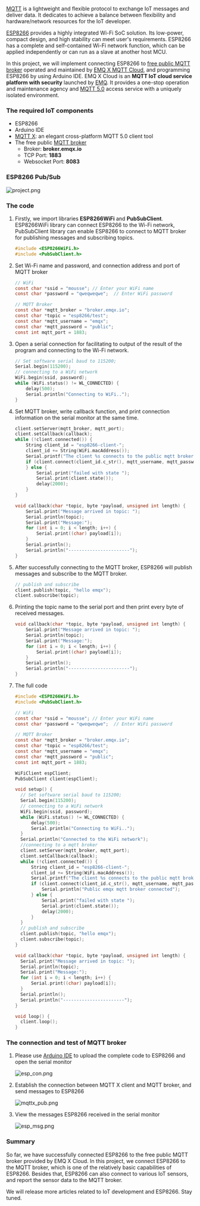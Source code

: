 [MQTT](https://www.emqx.com/en/mqtt) is a lightweight and flexible protocol to exchange IoT messages and deliver data. It dedicates to achieve a balance between flexibility and hardware/network resources for the IoT developer.

[ESP8266](https://www.espressif.com) provides a highly integrated Wi-Fi SoC solution. Its low-power, compact design, and high stability can meet user's requirements. ESP8266 has a complete and self-contained Wi-Fi network function, which can be applied independently or can run as a slave at another host MCU.

In this project, we will implement connecting ESP8266 to [free public MQTT broker](https://www.emqx.com/en/mqtt/public-mqtt5-broker) operated and maintained by [EMQ X MQTT Cloud](https://cloud.emqx.io/), and programming ESP8266 by using Arduino IDE. EMQ X Cloud is an **MQTT IoT cloud service platform with security** launched by [EMQ](https://www.emqx.com/en). It provides a one-stop operation and maintenance agency and [MQTT 5.0](https://www.emqx.com/en/mqtt/mqtt5) access service with a uniquely isolated environment.

### The required IoT components 

* ESP8266
* Arduino IDE
* [MQTT X](https://mqttx.app): an elegant cross-platform MQTT 5.0 client tool
* The free public [MQTT broker](https://www.emqx.com/en/products/emqx)
  - Broker: **broker.emqx.io**
  - TCP Port: **1883**
  - Websocket Port: **8083**



### ESP8266 Pub/Sub

![project.png](https://static.emqx.net/images/35a817d8c8b74c0481983b8c9ac0fee7.png)



### The code

1. Firstly, we import libraries **ESP8266WiFi** and **PubSubClient**. ESP8266WiFi library can connect ESP8266 to the Wi-Fi network, PubSubClient library can enable ESP8266 to connect to MQTT broker for publishing messages and subscribing topics.

   ```c
   #include <ESP8266WiFi.h>
   #include <PubSubClient.h>
   ```

2. Set Wi-Fi name and password, and connection address and port of MQTT broker

   ```c
   // WiFi
   const char *ssid = "mousse"; // Enter your WiFi name
   const char *password = "qweqweqwe";  // Enter WiFi password
   
   // MQTT Broker
   const char *mqtt_broker = "broker.emqx.io";
   const char *topic = "esp8266/test";
   const char *mqtt_username = "emqx";
   const char *mqtt_password = "public";
   const int mqtt_port = 1883;
   ```

3. Open a serial connection for facilitating to output of the result of the program and connecting to the Wi-Fi network.

   ```c
   // Set software serial baud to 115200;
   Serial.begin(115200);
   // connecting to a WiFi network
   WiFi.begin(ssid, password);
   while (WiFi.status() != WL_CONNECTED) {
       delay(500);
       Serial.println("Connecting to WiFi..");
   }
   ```

4. Set MQTT broker, write callback function, and print connection information on the serial monitor at the same time.

   ```c
   client.setServer(mqtt_broker, mqtt_port);
   client.setCallback(callback);
   while (!client.connected()) {
       String client_id = "esp8266-client-";
       client_id += String(WiFi.macAddress());
       Serial.printf("The client %s connects to the public mqtt broker\n", client_id.c_str());
       if (client.connect(client_id.c_str(), mqtt_username, mqtt_password)) {
       } else {
           Serial.print("failed with state ");
           Serial.print(client.state());
           delay(2000);
       }
   }
   
   void callback(char *topic, byte *payload, unsigned int length) {
       Serial.print("Message arrived in topic: ");
       Serial.println(topic);
       Serial.print("Message:");
       for (int i = 0; i < length; i++) {
           Serial.print((char) payload[i]);
       }
       Serial.println();
       Serial.println("-----------------------");
   }
   ```

5. After successfully connecting to the MQTT broker, ESP8266 will publish messages and subscribe to the MQTT broker.

   ```c
   // publish and subscribe
   client.publish(topic, "hello emqx");
   client.subscribe(topic);
   ```

6. Printing the topic name to the serial port and then print every byte of received messages.

   ```c
   void callback(char *topic, byte *payload, unsigned int length) {
       Serial.print("Message arrived in topic: ");
       Serial.println(topic);
       Serial.print("Message:");
       for (int i = 0; i < length; i++) {
           Serial.print((char) payload[i]);
       }
       Serial.println();
       Serial.println("-----------------------");
   }
   ```

7. The full code

   ```c
   #include <ESP8266WiFi.h>
   #include <PubSubClient.h>
   
   // WiFi
   const char *ssid = "mousse"; // Enter your WiFi name
   const char *password = "qweqweqwe";  // Enter WiFi password
   
   // MQTT Broker
   const char *mqtt_broker = "broker.emqx.io";
   const char *topic = "esp8266/test";
   const char *mqtt_username = "emqx";
   const char *mqtt_password = "public";
   const int mqtt_port = 1883;
   
   WiFiClient espClient;
   PubSubClient client(espClient);
   
   void setup() {
     // Set software serial baud to 115200;
     Serial.begin(115200);
     // connecting to a WiFi network
     WiFi.begin(ssid, password);
     while (WiFi.status() != WL_CONNECTED) {
         delay(500);
         Serial.println("Connecting to WiFi..");
     }
     Serial.println("Connected to the WiFi network");
     //connecting to a mqtt broker
     client.setServer(mqtt_broker, mqtt_port);
     client.setCallback(callback);
     while (!client.connected()) {
         String client_id = "esp8266-client-";
         client_id += String(WiFi.macAddress());
         Serial.printf("The client %s connects to the public mqtt broker\n", client_id.c_str());
         if (client.connect(client_id.c_str(), mqtt_username, mqtt_password)) {
             Serial.println("Public emqx mqtt broker connected");
         } else {
             Serial.print("failed with state ");
             Serial.print(client.state());
             delay(2000);
         }
     }
     // publish and subscribe
     client.publish(topic, "hello emqx");
     client.subscribe(topic);
   }
   
   void callback(char *topic, byte *payload, unsigned int length) {
     Serial.print("Message arrived in topic: ");
     Serial.println(topic);
     Serial.print("Message:");
     for (int i = 0; i < length; i++) {
         Serial.print((char) payload[i]);
     }
     Serial.println();
     Serial.println("-----------------------");
   }
   
   void loop() {
     client.loop();
   }
   ```



### The connection and test of MQTT broker

1. Please use  [Arduino IDE](https://www.arduino.cc/en/Main/Software) to upload the complete code to ESP8266 and open the serial monitor

   ![esp_con.png](https://static.emqx.net/images/4c97b1546d31021cc22c64ae7ce4863b.png)

2. Establish the connection between MQTT X client and MQTT broker, and send messages to ESP8266

   ![mqttx_pub.png](https://static.emqx.net/images/daa2c401453155045f2c068bcd57d66a.png)

3. View the messages ESP8266 received in the serial monitor

   ![esp_msg.png](https://static.emqx.net/images/8c98d850cdfd5c98db94471d0f6a308f.png)


### Summary

So far, we have successfully connected ESP8266 to the free public MQTT broker provided by EMQ X Cloud. In this project, we connect ESP8266 to the MQTT broker, which is one of the relatively basic capabilities of ESP8266. Besides that, ESP8266 can also connect to various IoT sensors, and report the sensor data to the MQTT broker.

We will release more articles related to IoT development and ESP8266. Stay tuned.
